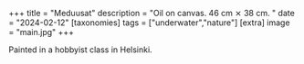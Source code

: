 +++
title = "Meduusat"
description = "Oil on canvas. 46 cm ⨯ 38 cm. "
date = "2024-02-12"
[taxonomies]
tags = ["underwater","nature"]
[extra]
image = "main.jpg"
+++

Painted in a hobbyist class in Helsinki.